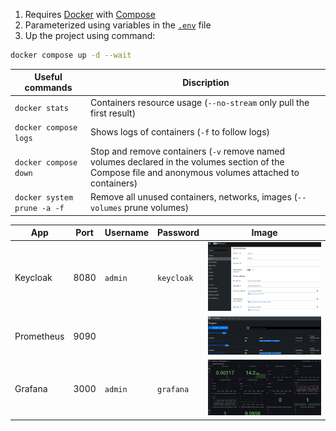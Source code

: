 1. Requires [Docker](https://docs.docker.com/engine/install/) with [Compose](https://docs.docker.com/compose/install/)
2. Parameterized using variables in the [`.env`](.env) file
3. Up the project using command:

```sh
docker compose up -d --wait
```

| Useful commands | Discription
|-|-
| `docker stats` | Containers resource usage (`--no-stream` only pull the first result)
| `docker compose logs` | Shows logs of containers (`-f` to follow logs)
| `docker compose down` | Stop and remove containers (`-v` remove named volumes declared in the volumes section of the Compose file and anonymous volumes attached to containers)
| `docker system prune -a -f` | Remove all unused containers, networks, images (`--volumes` prune volumes)

| App | Port | Username | Password | Image
|-|-|-|-|-
| Keycloak | 8080 | `admin` | `keycloak` | ![Keycloak Grafana Client in the realm test](.github/images/keycloak.png)
| Prometheus | 9090 | | | ![Prometheus Targets](.github/images/prometheus.png)
| Grafana | 3000 | `admin` | `grafana` | ![Grafana Keycloak Dashboard](.github/images/grafana.png)
